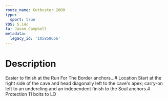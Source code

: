 ```yaml
---
route_name: Gutbuster 2000
type:
  sport: true
YDS: 5.14c
fa: Jason Campbell
metadata:
  legacy_id: '105858656'
---
```

# Description
Easier to finish at the Run For The Border anchors...# Location
Start at the right side of the cave and head diagonally left to the cave's apex; carry-on left to an undercling and an independent finish to the Soul anchors.# Protection
11 bolts to LO